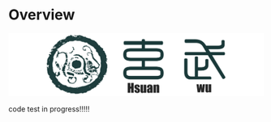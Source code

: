 # Overview

<div align=center>
<img src='./assets/images/logo.png'>
</div>

code test in progress!!!!!  